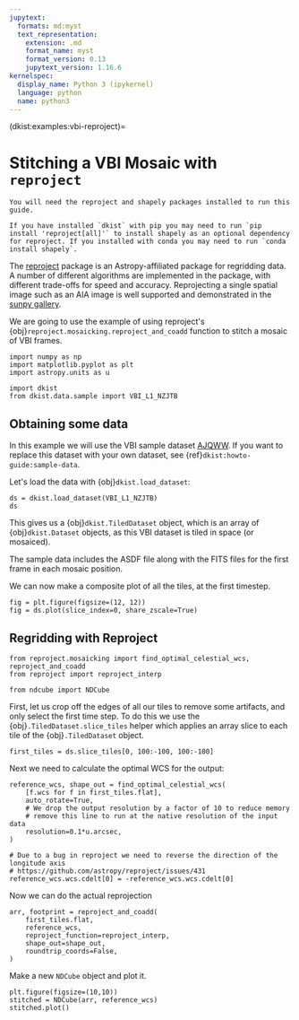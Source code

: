 ```yaml
---
jupytext:
  formats: md:myst
  text_representation:
    extension: .md
    format_name: myst
    format_version: 0.13
    jupytext_version: 1.16.6
kernelspec:
  display_name: Python 3 (ipykernel)
  language: python
  name: python3
---
```


(dkist:examples:vbi-reproject)=
# Stitching a VBI Mosaic with `reproject`

```{note}
You will need the reproject and shapely packages installed to run this guide.

If you have installed `dkist` with pip you may need to run `pip install 'reproject[all]'` to install shapely as an optional dependency for reproject. If you installed with conda you may need to run `conda install shapely`.
```

The [reproject](https://reproject.readthedocs.io/) package is an Astropy-affiliated package for regridding data.
A number of different algorithms are implemented in the package, with different trade-offs for speed and accuracy.
Reprojecting a single spatial image such as an AIA image is well supported and demonstrated in the [sunpy gallery](https://docs.sunpy.org/en/latest/generated/gallery/index.html#combining-co-aligning-and-reprojecting-images).

We are going to use the example of using reproject's {obj}`reproject.mosaicking.reproject_and_coadd` function to stitch a mosaic of VBI frames.

```{code-cell} ipython3
import numpy as np
import matplotlib.pyplot as plt
import astropy.units as u

import dkist
from dkist.data.sample import VBI_L1_NZJTB
```

## Obtaining some data

In this example we will use the VBI sample dataset [AJQWW](https://dkist.data.nso.edu/datasetview/AJQWW).
If you want to replace this dataset with your own dataset, see {ref}`dkist:howto-guide:sample-data`.

Let's load the data with {obj}`dkist.load_dataset`:

```{code-cell} ipython3
ds = dkist.load_dataset(VBI_L1_NZJTB)
ds
```

This gives us a {obj}`dkist.TiledDataset` object, which is an array of {obj}`dkist.Dataset` objects, as this VBI dataset is tiled in space (or mosaiced).

The sample data includes the ASDF file along with the FITS files for the first frame in each mosaic position.

We can now make a composite plot of all the tiles, at the first timestep.

```{code-cell} ipython3
fig = plt.figure(figsize=(12, 12))
fig = ds.plot(slice_index=0, share_zscale=True)
```

## Regridding with Reproject

```{code-cell} ipython3
from reproject.mosaicking import find_optimal_celestial_wcs, reproject_and_coadd
from reproject import reproject_interp

from ndcube import NDCube
```

First, let us crop off the edges of all our tiles to remove some artifacts, and only select the first time step.
To do this we use the {obj}`.TiledDataset.slice_tiles` helper which applies an array slice to each tile of the {obj}`.TiledDataset` object.

```{code-cell} ipython3
first_tiles = ds.slice_tiles[0, 100:-100, 100:-100]
```

Next we need to calculate the optimal WCS for the output:

```{code-cell} ipython3
reference_wcs, shape_out = find_optimal_celestial_wcs(
    [f.wcs for f in first_tiles.flat],
    auto_rotate=True,
    # We drop the output resolution by a factor of 10 to reduce memory
    # remove this line to run at the native resolution of the input data
    resolution=0.1*u.arcsec,
)

# Due to a bug in reproject we need to reverse the direction of the longitude axis
# https://github.com/astropy/reproject/issues/431
reference_wcs.wcs.cdelt[0] = -reference_wcs.wcs.cdelt[0]
```

Now we can do the actual reprojection

```{code-cell} ipython3
arr, footprint = reproject_and_coadd(
    first_tiles.flat,
    reference_wcs,
    reproject_function=reproject_interp,
    shape_out=shape_out,
    roundtrip_coords=False,
)
```

Make a new `NDCube` object and plot it.

```{code-cell} ipython3
plt.figure(figsize=(10,10))
stitched = NDCube(arr, reference_wcs)
stitched.plot()
```
